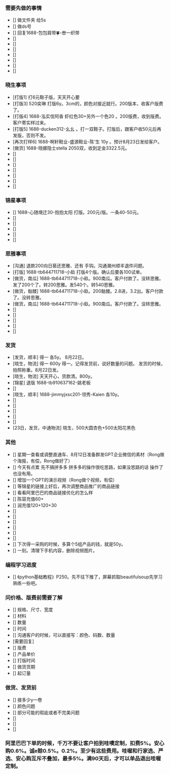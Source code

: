 ### 需要先做的事情
- [] 做文件夹 给5s
- [] 做ds号
- [] 回复1688-包包肩带🍀-叁一织带
- [] 
- [] 
- [] 
- [] 
- [] 
- [] 
- [] 





### 晓生事项
- [打版1] 打6元鞋子版，天天开心要
- [打版3] 520奕琳 打版6y。3cm的，颜色对接近就行。200版本，收客户版费了。 
- [打版4] 1688-泓实信阿香 虾红色30+另外一个色20 。200版费，收到版费。客户寄实样过来。
- [打版5]  1688-ducken312-幺幺 。打一双鞋子。打版后，跟客户收50元后再发版，否则不发。
- [再次打样6] 1688-啊轩鞋业-盛源鞋业-陈'生 10y 。预计8月23日发给客户。
- [做货] 1688-晓娜隐士stella 2050双，收到定金3322.5元。 
- [] 
- [] 
- [] 
- [] 
- [] 
- [] 
- [] 


### 锦星事项
- [] 1688-心随境迁30-抱抱太阳 打版。200元/版。一条40-50元。
- [] 
- [] 
- [] 
- [] 
- [] 



### 思雅事项
- [沟通] 退款200向日葵还思雅、还有 手钩。沟通潮州顺丰退件问题。
- [打版] 1688-tb644711718-小镹 打版4个版。确认后要各100试单。
- [做货，南瓜] 1688-tb644711718-小镹。900南瓜。客户付款了。没转思雅。发了200个了。转200思雅。发540个。转540思雅。
- [做货，骷髅] 1688-tb644711718-小镹。200骷髅。2.8进，3.2出。客户付款了。没转思雅。
- [做货，南瓜] 1688-tb644711718-小镹。900南瓜。客户付款了。没转思雅。
- [] 
- [] 
- [] 
- [] 
- [] 




### 发货
- [发货，顺丰] 得一 各5y。 8月22日。
- [晓生，物流] 得一  600y 得一。记得发货前，说好数量的问题。 发货的时候，拍照称重。8月22日发。
- [晓生，物流] 天天开心，货款清。800y。
- [锦星] 退版 1688-tb910637162-姚老板
- [] 
- [晓生，顺丰] 1688-jimmyjxsc201-领秀-Kaien 各10y。 
- [] 
- [] 
- [] 
- [] 
- [] 
- [23日，发货，中通物流] 晓生，500大圆杏色+500太阳花黑色 







### 其他
- [] 星期一查看或调整直通车、8月12日准备群发GPT企业微信的素材（Rong做个海报，有偿，Rong做好了）
- [] 今天有点累 先不搞拼多多 拼多多的操作很吃思路，如果没思路的话 操作了也没有用。
- [] 增加一个GPT的演示视频（Rong做个视频，有偿）
- [] 等锦星的链接上好后，再次调整商品推广的商品链接
- [] 看看阿里巴巴的商品链接优化的怎么样
- [] 陈容充值60+
- [] 润充值120+120+30
- [] 
- [] 
- [] 
- [] 
- [] 
- [] 
- [] 下次得一采购的时候，多算个5组产品的钱，就是50y。
- [] 一刻。清理下手机内容，删除视频图片。



### 编程学习进度
- [] 《python基础教程》P250。先不往下推了，屏幕抓取beautifulsoup先学习熟练一些吧。






















### 问价格、版费前需要了解
- [] 规格、尺寸、宽度
- [] 材料
- [] 数量
- [] 时间
- [] 沟通客户的时候，可以直接写：颜色、码数、数量
- [需要回复] 
- [] 版费
- [] 产品单价
- [] 打版时间
- [] 做货货期
- [] 起订量



### 做货、发货前
- [] 接多少y一卷
- [] 颜色问题
- [] 部分可能的瑕疵或者不完美问题
- []
- [] 
- []




### 阿里巴巴下单的时候，千万不要让客户拍到哇噢定制，扣费5%。安心购0.6%。诚e赊0.5%。0.2%。至少有这些费用。哇喔和行家选、严选、安心购互斥不叠加，最多5%。满90天后，才可以单品退出哇喔定制。